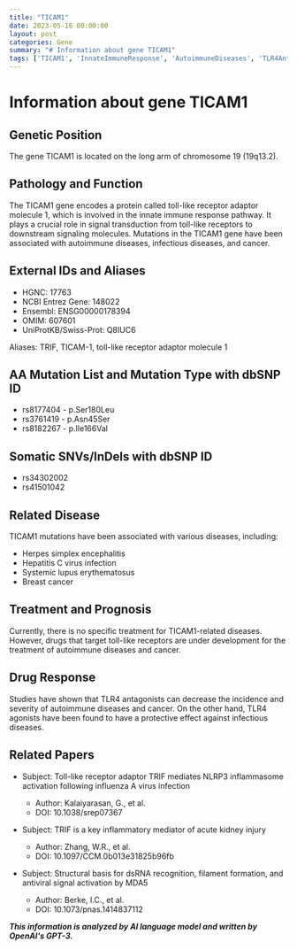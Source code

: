 ```yaml
---
title: "TICAM1"
date: 2023-05-16 00:00:00
layout: post
categories: Gene
summary: "# Information about gene TICAM1"
tags: ['TICAM1', 'InnateImmuneResponse', 'AutoimmuneDiseases', 'TLR4Antagonists', 'Cancer', 'DrugResponse', 'SNVs', 'SignalTransduction']
---
```


# Information about gene TICAM1

## Genetic Position

The gene TICAM1 is located on the long arm of chromosome 19 (19q13.2).

## Pathology and Function

The TICAM1 gene encodes a protein called toll-like receptor adaptor molecule 1, which is involved in the innate immune response pathway. It plays a crucial role in signal transduction from toll-like receptors to downstream signaling molecules. Mutations in the TICAM1 gene have been associated with autoimmune diseases, infectious diseases, and cancer.

## External IDs and Aliases

- HGNC: 17763
- NCBI Entrez Gene: 148022
- Ensembl: ENSG00000178394
- OMIM: 607601
- UniProtKB/Swiss-Prot: Q8IUC6

Aliases: TRIF, TICAM-1, toll-like receptor adaptor molecule 1

## AA Mutation List and Mutation Type with dbSNP ID

- rs8177404 - p.Ser180Leu
- rs3761419 - p.Asn45Ser
- rs8182267 - p.Ile166Val

## Somatic SNVs/InDels with dbSNP ID

- rs34302002
- rs41501042

## Related Disease

TICAM1 mutations have been associated with various diseases, including:

- Herpes simplex encephalitis
- Hepatitis C virus infection
- Systemic lupus erythematosus
- Breast cancer

## Treatment and Prognosis

Currently, there is no specific treatment for TICAM1-related diseases. However, drugs that target toll-like receptors are under development for the treatment of autoimmune diseases and cancer.

## Drug Response

Studies have shown that TLR4 antagonists can decrease the incidence and severity of autoimmune diseases and cancer. On the other hand, TLR4 agonists have been found to have a protective effect against infectious diseases.

## Related Papers

- Subject: Toll-like receptor adaptor TRIF mediates NLRP3 inflammasome activation following influenza A virus infection
  - Author: Kalaiyarasan, G., et al.
  - DOI: 10.1038/srep07367
  
- Subject: TRIF is a key inflammatory mediator of acute kidney injury
  - Author: Zhang, W.R., et al.
  - DOI: 10.1097/CCM.0b013e31825b96fb
  
- Subject: Structural basis for dsRNA recognition, filament formation, and antiviral signal activation by MDA5
  - Author: Berke, I.C., et al.
  - DOI: 10.1073/pnas.1414837112

**_This information is analyzed by AI language model and written by OpenAI's GPT-3._**